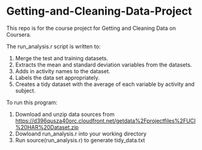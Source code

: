 # Getting-and-Cleaning-Data-Project
This repo is for the course project for Getting and Cleaning Data on Coursera.

The run_analysis.r script is written to:

1. Merge the test and training datasets.
2. Extracts the mean and standard deviation variables from the datasets.
3. Adds in activity names to the dataset.
4. Labels the data set appropriately.
5. Creates a tidy dataset with the average of each variable by activity and subject.

To run this program:
1. Download and unzip data sources from https://d396qusza40orc.cloudfront.net/getdata%2Fprojectfiles%2FUCI%20HAR%20Dataset.zip 
2. Dowloand run_analysis.r into your working directory
3. Run source(run_analysis.r) to generate tidy_data.txt
